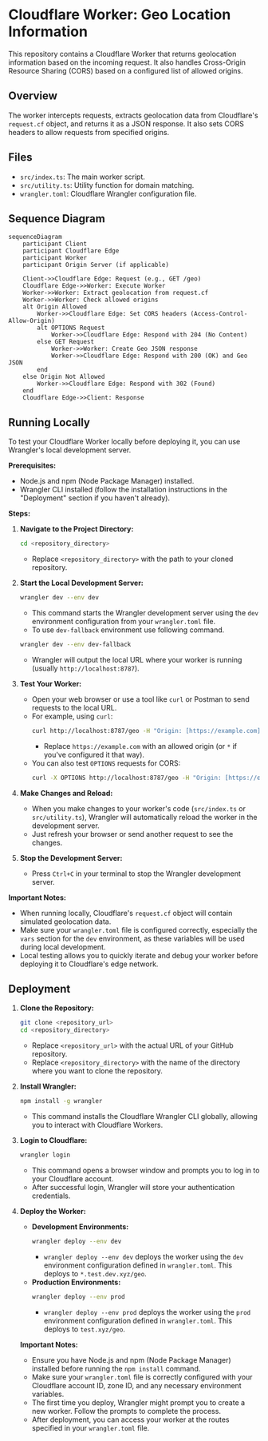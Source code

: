 # Cloudflare Worker: Geo Location Information

This repository contains a Cloudflare Worker that returns geolocation information based on the incoming request. It also handles Cross-Origin Resource Sharing (CORS) based on a configured list of allowed origins.

## Overview

The worker intercepts requests, extracts geolocation data from Cloudflare's `request.cf` object, and returns it as a JSON response. It also sets CORS headers to allow requests from specified origins.

## Files

-   `src/index.ts`: The main worker script.
-   `src/utility.ts`: Utility function for domain matching.
-   `wrangler.toml`: Cloudflare Wrangler configuration file.

## Sequence Diagram

```mermaid
sequenceDiagram
    participant Client
    participant Cloudflare Edge
    participant Worker
    participant Origin Server (if applicable)

    Client->>Cloudflare Edge: Request (e.g., GET /geo)
    Cloudflare Edge->>Worker: Execute Worker
    Worker->>Worker: Extract geolocation from request.cf
    Worker->>Worker: Check allowed origins
    alt Origin Allowed
        Worker->>Cloudflare Edge: Set CORS headers (Access-Control-Allow-Origin)
        alt OPTIONS Request
            Worker->>Cloudflare Edge: Respond with 204 (No Content)
        else GET Request
            Worker->>Worker: Create Geo JSON response
            Worker->>Cloudflare Edge: Respond with 200 (OK) and Geo JSON
        end
    else Origin Not Allowed
        Worker->>Cloudflare Edge: Respond with 302 (Found)
    end
    Cloudflare Edge->>Client: Response
```
## Running Locally

To test your Cloudflare Worker locally before deploying it, you can use Wrangler's local development server.

**Prerequisites:**

-   Node.js and npm (Node Package Manager) installed.
-   Wrangler CLI installed (follow the installation instructions in the "Deployment" section if you haven't already).

**Steps:**

1.  **Navigate to the Project Directory:**
    ```bash
    cd <repository_directory>
    ```
    -   Replace `<repository_directory>` with the path to your cloned repository.

2.  **Start the Local Development Server:**
    ```bash
    wrangler dev --env dev
    ```
    -   This command starts the Wrangler development server using the `dev` environment configuration from your `wrangler.toml` file.
    -   To use `dev-fallback` environment use following command.
    ```bash
    wrangler dev --env dev-fallback
    ```
    -   Wrangler will output the local URL where your worker is running (usually `http://localhost:8787`).

3.  **Test Your Worker:**
    -   Open your web browser or use a tool like `curl` or Postman to send requests to the local URL.
    -   For example, using `curl`:
        ```bash
        curl http://localhost:8787/geo -H "Origin: [https://example.com](https://example.com)"
        ```
        -   Replace `https://example.com` with an allowed origin (or `*` if you've configured it that way).
    -   You can also test `OPTIONS` requests for CORS:
        ```bash
        curl -X OPTIONS http://localhost:8787/geo -H "Origin: [https://example.com](https://example.com)"
        ```

4.  **Make Changes and Reload:**
    -   When you make changes to your worker's code (`src/index.ts` or `src/utility.ts`), Wrangler will automatically reload the worker in the development server.
    -   Just refresh your browser or send another request to see the changes.

5.  **Stop the Development Server:**
    -   Press `Ctrl+C` in your terminal to stop the Wrangler development server.

**Important Notes:**

-   When running locally, Cloudflare's `request.cf` object will contain simulated geolocation data.
-   Make sure your `wrangler.toml` file is configured correctly, especially the `vars` section for the `dev` environment, as these variables will be used during local development.
-   Local testing allows you to quickly iterate and debug your worker before deploying it to Cloudflare's edge network.
## Deployment

1.  **Clone the Repository:**
    ```bash
    git clone <repository_url>
    cd <repository_directory>
    ```
    -   Replace `<repository_url>` with the actual URL of your GitHub repository.
    -   Replace `<repository_directory>` with the name of the directory where you want to clone the repository.

2.  **Install Wrangler:**
    ```bash
    npm install -g wrangler
    ```
    -   This command installs the Cloudflare Wrangler CLI globally, allowing you to interact with Cloudflare Workers.

3.  **Login to Cloudflare:**
    ```bash
    wrangler login
    ```
    -   This command opens a browser window and prompts you to log in to your Cloudflare account.
    -   After successful login, Wrangler will store your authentication credentials.

4.  **Deploy the Worker:**
    -   **Development Environments:**
        ```bash
        wrangler deploy --env dev
        ```
        -   `wrangler deploy --env dev` deploys the worker using the `dev` environment configuration defined in `wrangler.toml`. This deploys to `*.test.dev.xyz/geo`.
    -   **Production Environments:**
        ```bash
        wrangler deploy --env prod
        ```
        -   `wrangler deploy --env prod` deploys the worker using the `prod` environment configuration defined in `wrangler.toml`. This deploys to `test.xyz/geo`.

    **Important Notes:**

    -   Ensure you have Node.js and npm (Node Package Manager) installed before running the `npm install` command.
    -   Make sure your `wrangler.toml` file is correctly configured with your Cloudflare account ID, zone ID, and any necessary environment variables.
    -   The first time you deploy, Wrangler might prompt you to create a new worker. Follow the prompts to complete the process.
    -   After deployment, you can access your worker at the routes specified in your `wrangler.toml` file.